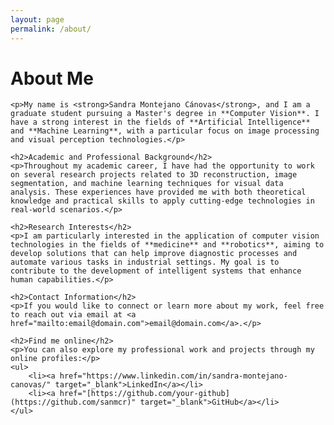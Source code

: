 ```yaml
---
layout: page
permalink: /about/
---
```


<div class="page-about">
    <h1>About Me</h1>

    <p>My name is <strong>Sandra Montejano Cánovas</strong>, and I am a graduate student pursuing a Master's degree in **Computer Vision**. I have a strong interest in the fields of **Artificial Intelligence** and **Machine Learning**, with a particular focus on image processing and visual perception technologies.</p>

    <h2>Academic and Professional Background</h2>
    <p>Throughout my academic career, I have had the opportunity to work on several research projects related to 3D reconstruction, image segmentation, and machine learning techniques for visual data analysis. These experiences have provided me with both theoretical knowledge and practical skills to apply cutting-edge technologies in real-world scenarios.</p>

    <h2>Research Interests</h2>
    <p>I am particularly interested in the application of computer vision technologies in the fields of **medicine** and **robotics**, aiming to develop solutions that can help improve diagnostic processes and automate various tasks in industrial settings. My goal is to contribute to the development of intelligent systems that enhance human capabilities.</p>

    <h2>Contact Information</h2>
    <p>If you would like to connect or learn more about my work, feel free to reach out via email at <a href="mailto:email@domain.com">email@domain.com</a>.</p>

    <h2>Find me online</h2>
    <p>You can also explore my professional work and projects through my online profiles:</p>
    <ul>
        <li><a href="https://www.linkedin.com/in/sandra-montejano-canovas/" target="_blank">LinkedIn</a></li>
        <li><a href="[https://github.com/your-github](https://github.com/sanmcr)" target="_blank">GitHub</a></li>
    </ul>
</div>
